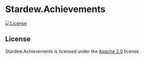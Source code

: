 # Stardew.Achievements

[![License](https://lxgaming.github.io/badges/License-Apache%202.0-blue.svg)](https://www.apache.org/licenses/LICENSE-2.0)

## License
Stardew.Achievements is licensed under the [Apache 2.0](https://www.apache.org/licenses/LICENSE-2.0) license.
